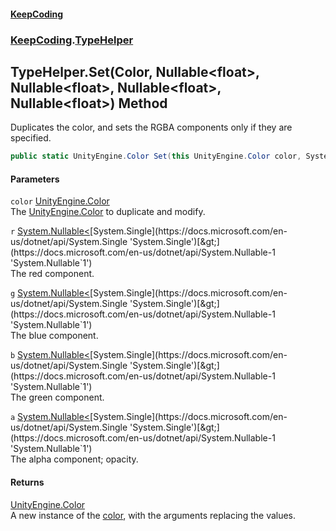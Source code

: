 #### [KeepCoding](index.md 'index')
### [KeepCoding](KeepCoding.md 'KeepCoding').[TypeHelper](KeepCoding_TypeHelper.md 'KeepCoding.TypeHelper')
## TypeHelper.Set(Color, Nullable&lt;float&gt;, Nullable&lt;float&gt;, Nullable&lt;float&gt;, Nullable&lt;float&gt;) Method
Duplicates the color, and sets the RGBA components only if they are specified.  
```csharp
public static UnityEngine.Color Set(this UnityEngine.Color color, System.Nullable<float> r=null, System.Nullable<float> g=null, System.Nullable<float> b=null, System.Nullable<float> a=null);
```
#### Parameters
<a name='KeepCoding_TypeHelper_Set(UnityEngine_Color_System_Nullable_float__System_Nullable_float__System_Nullable_float__System_Nullable_float_)_color'></a>
`color` [UnityEngine.Color](https://docs.microsoft.com/en-us/dotnet/api/UnityEngine.Color 'UnityEngine.Color')  
The [UnityEngine.Color](https://docs.microsoft.com/en-us/dotnet/api/UnityEngine.Color 'UnityEngine.Color') to duplicate and modify.
  
<a name='KeepCoding_TypeHelper_Set(UnityEngine_Color_System_Nullable_float__System_Nullable_float__System_Nullable_float__System_Nullable_float_)_r'></a>
`r` [System.Nullable&lt;](https://docs.microsoft.com/en-us/dotnet/api/System.Nullable-1 'System.Nullable`1')[System.Single](https://docs.microsoft.com/en-us/dotnet/api/System.Single 'System.Single')[&gt;](https://docs.microsoft.com/en-us/dotnet/api/System.Nullable-1 'System.Nullable`1')  
The red component.
  
<a name='KeepCoding_TypeHelper_Set(UnityEngine_Color_System_Nullable_float__System_Nullable_float__System_Nullable_float__System_Nullable_float_)_g'></a>
`g` [System.Nullable&lt;](https://docs.microsoft.com/en-us/dotnet/api/System.Nullable-1 'System.Nullable`1')[System.Single](https://docs.microsoft.com/en-us/dotnet/api/System.Single 'System.Single')[&gt;](https://docs.microsoft.com/en-us/dotnet/api/System.Nullable-1 'System.Nullable`1')  
The blue component.
  
<a name='KeepCoding_TypeHelper_Set(UnityEngine_Color_System_Nullable_float__System_Nullable_float__System_Nullable_float__System_Nullable_float_)_b'></a>
`b` [System.Nullable&lt;](https://docs.microsoft.com/en-us/dotnet/api/System.Nullable-1 'System.Nullable`1')[System.Single](https://docs.microsoft.com/en-us/dotnet/api/System.Single 'System.Single')[&gt;](https://docs.microsoft.com/en-us/dotnet/api/System.Nullable-1 'System.Nullable`1')  
The green component.
  
<a name='KeepCoding_TypeHelper_Set(UnityEngine_Color_System_Nullable_float__System_Nullable_float__System_Nullable_float__System_Nullable_float_)_a'></a>
`a` [System.Nullable&lt;](https://docs.microsoft.com/en-us/dotnet/api/System.Nullable-1 'System.Nullable`1')[System.Single](https://docs.microsoft.com/en-us/dotnet/api/System.Single 'System.Single')[&gt;](https://docs.microsoft.com/en-us/dotnet/api/System.Nullable-1 'System.Nullable`1')  
The alpha component; opacity.
  
#### Returns
[UnityEngine.Color](https://docs.microsoft.com/en-us/dotnet/api/UnityEngine.Color 'UnityEngine.Color')  
A new instance of the [color](KeepCoding_TypeHelper_Set(UnityEngine_Color_System_Nullable_float__System_Nullable_float__System_Nullable_float__System_Nullable_float_).md#KeepCoding_TypeHelper_Set(UnityEngine_Color_System_Nullable_float__System_Nullable_float__System_Nullable_float__System_Nullable_float_)_color 'KeepCoding.TypeHelper.Set(UnityEngine.Color, System.Nullable&lt;float&gt;, System.Nullable&lt;float&gt;, System.Nullable&lt;float&gt;, System.Nullable&lt;float&gt;).color'), with the arguments replacing the values.

